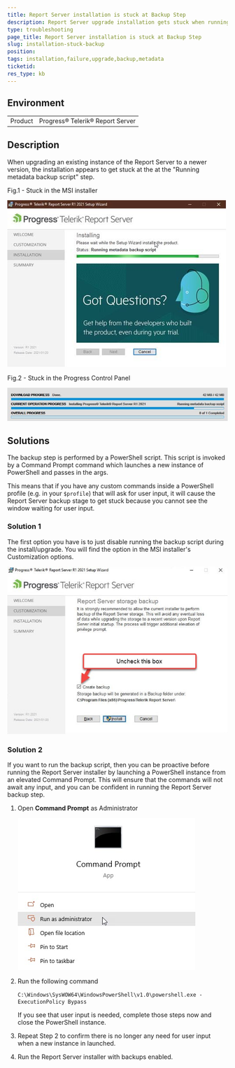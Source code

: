```yaml
---
title: Report Server installation is stuck at Backup Step
description: Report Server upgrade installation gets stuck when running the backup script
type: troubleshooting
page_title: Report Server installation is stuck at Backup Step
slug: installation-stuck-backup
position: 
tags: installation,failure,upgrade,backup,metadata
ticketid: 
res_type: kb
---
```


## Environment
<table>
	<tr>
		<td>Product</td>
		<td>Progress® Telerik® Report Server</td>
	</tr>
</table>

## Description

When upgrading an existing instance of the Report Server to a newer version, the installation appears to get stuck at the at the "Running metadata backup script" step.

Fig.1 - Stuck in the MSI installer

![MSI Installer](../images/report-server-images/kb/installer_stuck_msi.jpg)

Fig.2 - Stuck in the Progress Control Panel

![Progress Control Panel Installer](../images/report-server-images/kb/installer_stuck_pcp.jpg)

## Solutions

The backup step is performed by a PowerShell script. This script is invoked by a Command Prompt command which launches a new instance of PowerShell and passes in the args.

This means that if you have any custom commands inside a PowerShell profile (e.g. in your `$profile`) that will ask for user input, it will cause the Report Server backup stage to get stuck because you cannot see the window waiting for user input.

### Solution 1

The first option you have is to just disable running the backup script during the install/upgrade. You will find the option in the MSI installer's Customization options.

![Uncheck Backup](../images/report-server-images/kb/installer_stuck_disable_backup.jpg)

### Solution 2

If you want to run the backup script, then you can be proactive before running the Report Server installer by launching a PowerShell instance from an elevated Command Prompt. This will ensure that the commands will not await any input, and you can be confident in running the Report Server backup step.

1. Open **Command Prompt** as Administrator

    ![Command Prompt](../images/report-server-images/kb/installer_stuck_cmd.jpg)

2. Run the following command

    ```
    C:\Windows\SysWOW64\WindowsPowerShell\v1.0\powershell.exe -ExecutionPolicy Bypass
    ```
    
    If you see that user input is needed, complete those steps now and close the PowerShell instance.

3. Repeat Step 2 to confirm there is no longer any need for user input when a new instance in launched. 
4. Run the Report Server installer with backups enabled.
